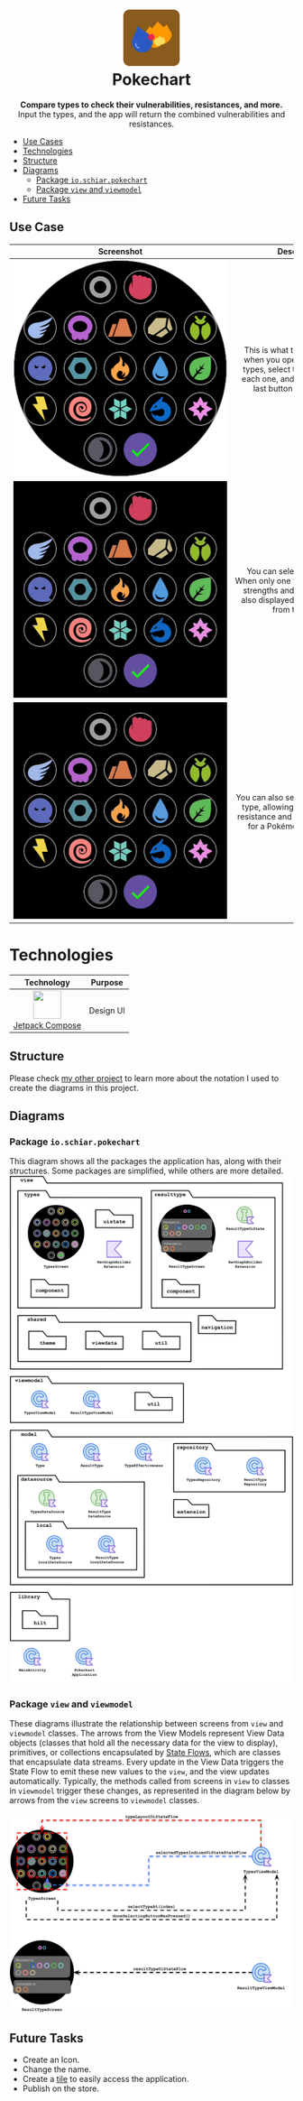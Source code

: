 <h1 align="center">
  <img src="readme-res/ic_launcher.svg" width="100" height="100"><br>
  Pokechart
</h1>

<p align="center">
  <strong>Compare types to check their vulnerabilities, resistances, and more.</strong><br>
  Input the types, and the app will return the combined vulnerabilities and resistances.
</p>

- [Use Cases](#use-cases)
- [Technologies](#technologies)
- [Structure](#structure)
- [Diagrams](#diagrams)
  - [Package `io.schiar.pokechart`](#package-ioschiarpokechart)
  - [Package `view` and `viewmodel`](#package-view-and-viewmodel)
- [Future Tasks](#future-tasks)

## Use Case

|&nbsp;&nbsp;&nbsp;&nbsp;&nbsp;&nbsp;&nbsp;&nbsp;&nbsp;&nbsp;&nbsp;&nbsp;&nbsp;&nbsp;&nbsp;&nbsp;&nbsp;&nbsp;&nbsp;&nbsp;&nbsp;&nbsp;&nbsp;&nbsp;&nbsp;&nbsp;&nbsp;&nbsp;&nbsp;&nbsp;&nbsp;&nbsp;&nbsp;&nbsp;&nbsp;&nbsp;&nbsp;&nbsp;&nbsp;&nbsp;Screenshot&nbsp;&nbsp;&nbsp;&nbsp;&nbsp;&nbsp;&nbsp;&nbsp;&nbsp;&nbsp;&nbsp;&nbsp;&nbsp;&nbsp;&nbsp;&nbsp;&nbsp;&nbsp;&nbsp;&nbsp;&nbsp;&nbsp;&nbsp;&nbsp;&nbsp;&nbsp;&nbsp;&nbsp;&nbsp;&nbsp;&nbsp;&nbsp;&nbsp;&nbsp;&nbsp;&nbsp;&nbsp;&nbsp;&nbsp;&nbsp;|&nbsp;&nbsp;&nbsp;&nbsp;&nbsp;&nbsp;&nbsp;&nbsp;&nbsp;&nbsp;&nbsp;&nbsp;&nbsp;&nbsp;&nbsp;&nbsp;&nbsp;&nbsp;&nbsp;&nbsp;Description&nbsp;&nbsp;&nbsp;&nbsp;&nbsp;&nbsp;&nbsp;&nbsp;&nbsp;&nbsp;&nbsp;&nbsp;&nbsp;&nbsp;&nbsp;&nbsp;&nbsp;&nbsp;&nbsp;&nbsp;|
|:-:|:-:|
|<img src="readme-res/screenshots/types-screen.png" width="384" height="384">|This is what the app looks like when you open it. To input the types, select them by pressing each one, and then click on the last button at the bottom.|
|<img src="readme-res/screenshots/selecting-single-type.gif" width="384" height="384">|You can select a single type. When only one type is selected, its strengths and weaknesses are also displayed, used for attacks from that type.|
|<img src="readme-res/screenshots/selecting-multiple-types.gif" width="384" height="384">|You can also select more than one type, allowing you to check the resistance and vulnerability types for a Pokémon with 2 types.|

# Technologies
|Technology|Purpose|
|:-:|:-:|
|<img src="https://3.bp.blogspot.com/-VVp3WvJvl84/X0Vu6EjYqDI/AAAAAAAAPjU/ZOMKiUlgfg8ok8DY8Hc-ocOvGdB0z86AgCLcBGAsYHQ/s1600/jetpack%2Bcompose%2Bicon_RGB.png" width="50" height="50"><br>[Jetpack Compose](https://developer.android.com/jetpack/compose)|Design UI|

## Structure
  Please check [my other project](https://github.com/giovanischiar/fridgnet?tab=readme-ov-file#structure) to learn more about the notation I used to create the diagrams in this project.

## Diagrams

### Package `io.schiar.pokechart`
  This diagram shows all the packages the application has, along with their structures. Some packages are simplified, while others are more detailed.
  <picture>
    <source media="(prefers-color-scheme: dark)" srcset="./readme-res/diagrams/dark/io-schiar-pokechart-structure-diagram.dark.svg">
    <img alt="Package io.schiar.pokechart Diagram" src="./readme-res/diagrams/io-schiar-pokechart-structure-diagram.light.svg">
  </picture>

### Package `view` and `viewmodel`
  These diagrams illustrate the relationship between screens from `view` and `viewmodel` classes. The arrows from the View Models represent View Data objects (classes that hold all the necessary data for the view to display), primitives, or collections encapsulated by [State Flows](https://kotlinlang.org/api/kotlinx.coroutines/kotlinx-coroutines-core/kotlinx.coroutines.flow/-state-flow/), which are classes that encapsulate data streams. Every update in the View Data triggers the State Flow to emit these new values to the `view`, and the view updates automatically. Typically, the methods called from screens in `view` to classes in `viewmodel` trigger these changes, as represented in the diagram below by arrows from the `view` screens to `viewmodel` classes.

  <picture>
    <source media="(prefers-color-scheme: dark)" srcset="./readme-res/diagrams/dark/view-viewmodel-diagram.dark.svg">
    <img alt="Package view with viewmodel Diagram" src="./readme-res/diagrams/view-viewmodel-diagram.light.svg">
  </picture>

## Future Tasks
  - Create an Icon.
  - Change the name.
  - Create a [tile](https://developer.android.com/training/wearables/tiles) to easily  access the application.
  - Publish on the store.

